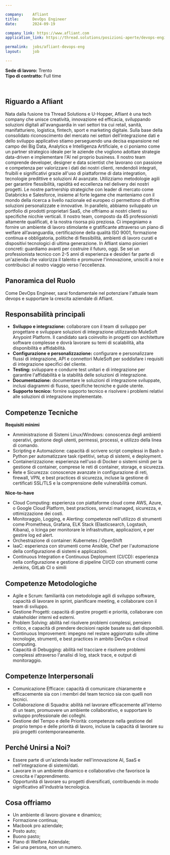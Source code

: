 ```yaml
---

company:    Afliant
title:      DevOps Engineer
date:       2024-09-19

company_link: https://www.afliant.com
application_link: https://thread.solutions/posizioni-aperte/devops-engineer

permalink:  jobs/afliant-devops-eng
layout:     job

---
```


**Sede di lavoro:** Trento<br>
**Tipo di contratto:** Full time<br>

<br>

## Riguardo a Afliant

Nata dalla fusione tra Thread Solutions e U-Hopper, Afliant è una tech company che unisce creatività, innovazione ed efficacia, sviluppando soluzioni digitali all'avanguardia in vari settori tra cui retail, sanità, manifatturiero, logistica, fintech, sport e marketing digitale. Sulla base della consolidato riconoscimento del mercato nei settori dell’integrazione dati e dello sviluppo applicativo stiamo perseguendo una decisa  espansione nel campo dei Big Data, Analytics e Intelligenza Artificiale, e ci poniamo come un partner strategico ideale per le aziende che vogliono adottare strategie data-driven e implementare l'AI nel proprio business.
Il nostro team comprende developer, designer e data scientist che lavorano con passione e competenza per valorizzare i dati dei nostri clienti, rendendoli integrati, fruibili e significativi grazie all'uso di piattaforme di data integration, tecnologie predittive e soluzioni AI avanzate.
Utilizziamo metodologie agili per garantire flessibilità, rapidità ed eccellenza nel delivery dei nostri progetti. Le nostre partnership strategiche con leader di mercato come Databricks e Salesforce, insieme al forte legame che manteniamo con il mondo della ricerca a livello nazionale ed europeo ci permettono di offrire soluzioni personalizzate e innovative. In parallelo, abbiamo sviluppato un portfolio di prodotti proprietari SaaS, che offriamo ai nostri clienti su specifiche nicchie verticali.
Il nostro team, composto da 45 professionisti altamente qualificati, è la nostra risorsa più preziosa. Ci impegniamo a fornire un ambiente di lavoro stimolante e gratificante attraverso un piano di welfare all’avanguardia, certificazione della qualità ISO 9001, formazione continua e obbligatoria, politiche di flessibilità, ambienti di lavoro curati e dispositivi tecnologici di ultima generazione.
In Afliant siamo pionieri concreti: guardiamo avanti per costruire il futuro, oggi. Se sei un professionista tecnico con 2-5 anni di esperienza e desideri far parte di un'azienda che valorizza il talento e promuove l'innovazione, unisciti a noi e contribuisci al nostro viaggio verso l'eccellenza.


## Panoramica del Ruolo

Come DevOps Engineer, sarai fondamentale nel potenziare l'attuale team devops e supportare la crescita aziendale di Afliant.


## Responsabilità principali

* **Sviluppo e integrazione:** collaborare con il team di sviluppo per progettare e sviluppare soluzioni di integrazione utilizzando MuleSoft Anypoint Platform. Il candidato sarà coinvolto in progetti con architetture software complesse e dovrà lavorare su temi di scalabilità, alta disponibilità e affidabilità.
* **Configurazione e personalizzazione:** configurare e personalizzare flussi di integrazione, API e connettori MuleSoft per soddisfare i requisiti di integrazione specifici del cliente.
* **Testing:** sviluppare e condurre test unitari e di integrazione per garantire l'affidabilità e la stabilità delle soluzioni di integrazione.
* **Documentazione:** documentare le soluzioni di integrazione sviluppate, inclusi diagrammi di flusso, specifiche tecniche e guide utente.
* **Supporto tecnico:** fornire supporto tecnico e risolvere i problemi relativi alle soluzioni di integrazione implementate.


## Competenze Tecniche

**Requisiti minimi**
* Amministrazione di Sistemi Linux/Windows: conoscenza degli ambienti operativi, gestione degli utenti, permessi, processi, e utilizzo della linea di comando.
* Scripting e Automazione: capacità di scrivere script complessi in Bash o Python per automatizzare task ripetitivi, setup di sistemi, e deployment.
* Containerizzazione: esperienza nell'uso di Docker o sistemi simili per la gestione di container, comprese le reti di container, storage, e sicurezza.
* Rete e Sicurezza: conoscenze avanzate in configurazione di reti, firewall, VPN, e best practices di sicurezza, incluse la gestione di certificati SSL/TLS e la comprensione delle vulnerabilità comuni.

**Nice-to-have**
* Cloud Computing: esperienza con piattaforme cloud come AWS, Azure, o Google Cloud Platform, best practices, servizi managed, sicurezza, e ottimizzazione dei costi.
* Monitoraggio, Logging, e Alerting: competenze nell'utilizzo di strumenti come Prometheus, Grafana, ELK Stack (Elasticsearch, Logstash, Kibana), o Icinga per monitorare le infrastrutture, applicazioni, e per gestire log ed alert.
* Orchestrazione di container: Kubernetes / OpenShift
* IaaC: esperienza con strumenti come Ansible, Chef  per l'automazione della configurazione di sistemi e applicazioni.
* Continuous Integration e Continuous Deployment (CI/CD): esperienza nella configurazione e gestione di pipeline CI/CD con strumenti come Jenkins, GitLab CI o simili


## Competenze Metodologiche

* Agile e Scrum: familiarità con metodologie agili di sviluppo software, capacità di lavorare in sprint, pianificare meeting, e collaborare con il team di sviluppo.
* Gestione Progetti: capacità di gestire progetti e priorità, collaborare con stakeholder interni ed esterni.
* Problem Solving: abilità nel risolvere problemi complessi, pensiero critico, e capacità di prendere decisioni rapide basate su dati disponibili.
* Continuous Improvement: impegno nel restare aggiornato sulle ultime tecnologie, strumenti, e best practices in ambito DevOps e cloud computing.
* Capacità di Debugging: abilità nel tracciare e risolvere problemi complessi attraverso l'analisi di log, stack trace, e output di monitoraggio.


## Competenze Interpersonali

* Comunicazione Efficace: capacità di comunicare chiaramente e efficacemente sia con i membri del team tecnico sia con quelli non tecnici.
* Collaborazione di Squadra: abilità nel lavorare efficacemente all'interno di un team, promuovere un ambiente collaborativo, e supportare lo sviluppo professionale dei colleghi.
* Gestione del Tempo e delle Priorità: competenze nella gestione del proprio tempo e delle priorità di lavoro, incluse la capacità di lavorare su più progetti contemporaneamente.


## Perché Unirsi a Noi?

* Essere parte di un'azienda leader nell'innovazione AI, SaaS e nell'integrazione di sistemi/dati.
* Lavorare in un ambiente dinamico e collaborativo che favorisce la crescita e l'apprendimento.
* Opportunità di lavorare su progetti diversificati, contribuendo in modo significativo all'industria tecnologica.


## Cosa offriamo

* Un ambiente di lavoro giovane e dinamico;
* Formazione continua;
* Macbook pro aziendale;
* Posto auto;
* Buono pasto;
* Piano di Welfare Aziendale;
* Sei una persona, non un numero.
